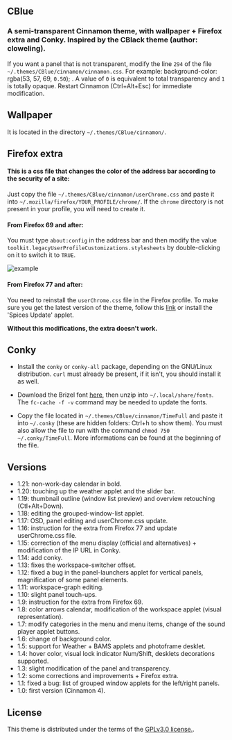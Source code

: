## CBlue

### A semi-transparent Cinnamon theme, with wallpaper + Firefox extra and Conky. Inspired by the CBlack theme (author: cloweling).
If you want a panel that is not transparent, modify the line `294` of the file `~/.themes/CBlue/cinnamon/cinnamon.css`.
For example: background-color: rgba(53, 57, 69, `0.50`); . A value of `0` is equivalent to total transparency and `1` is totally opaque. Restart Cinnamon (Ctrl+Alt+Esc) for immediate modification.


## Wallpaper

It is located in the directory `~/.themes/CBlue/cinnamon/`.


## Firefox extra

#### This is a css file that changes the color of the address bar according to the security of a site:
Just copy the file `~/.themes/CBlue/cinnamon/userChrome.css` and paste it into `~/.mozilla/firefox/YOUR_PROFILE/chrome/`. If the `chrome` directory is not present in your profile, you will need to create it.

#### From Firefox 69 and after:
You must type `about:config` in the address bar and then modify the value `toolkit.legacyUserProfileCustomizations.stylesheets` by double-clicking on it to switch it to `TRUE`.

![example](https://i.ibb.co/WtC5R3G/extra.png)

#### From Firefox 77 and after:
You need to reinstall the `userChrome.css` file in the Firefox profile. To make sure you get the latest version of the theme, follow this [link](https://cinnamon-spices.linuxmint.com/files/themes/CBlue.zip?) or install the 'Spices Update' applet.

**Without this modifications, the extra doesn't work.**


## Conky

* Install the `conky` or `conky-all` package, depending on the GNU/Linux distribution. `curl` must already be present, if it isn't, you should install it as well.

* Download the Brizel font [here](https://dl.dafont.com/dl/?f=brizel), then unzip into `~/.local/share/fonts`. The `fc-cache -f -v` command may be needed to update the fonts.

* Copy the file located in `~/.themes/CBlue/cinnamon/TimeFull` and paste it into `~/.conky` (these are hidden folders: Ctrl+h to show them). You must also allow the file to run with the command `chmod 750 ~/.conky/TimeFull`. More informations can be found at the beginning of the file.


## Versions

* 1.21: non-work-day calendar in bold.
* 1.20: touching up the weather applet and the slider bar.
* 1.19: thumbnail outline (window list preview) and overview retouching (Ctl+Alt+Down).
* 1.18: editing the grouped-window-list applet.
* 1.17: OSD, panel editing and userChrome.css update.
* 1.16: instruction for the extra from Firefox 77 and update userChrome.css file.
* 1.15: correction of the menu display (official and alternatives) + modification of the IP URL in Conky.
* 1.14: add conky.
* 1.13: fixes the workspace-switcher offset.
* 1.12: fixed a bug in the panel-launchers applet for vertical panels, magnification of some panel elements.
* 1.11: workspace-graph editing.
* 1.10: slight panel touch-ups.
* 1.9: instruction for the extra from Firefox 69.
* 1.8: color arrows calendar, modification of the workspace applet (visual representation).
* 1.7: modify categories in the menu and menu items, change of the sound player applet buttons.
* 1.6: change of background color.
* 1.5: support for Weather + BAMS applets and photoframe desklet.
* 1.4: hover color, visual lock indicator Num/Shift, desklets decorations supported.
* 1.3: slight modification of the panel and transparency.
* 1.2: some corrections and improvements + Firefox extra.
* 1.1: fixed a bug: list of grouped window applets for the left/right panels.
* 1.0: first version (Cinnamon 4).


## License

This theme is distributed under the terms of the [GPLv3.0 license.](https://raw.githubusercontent.com/linuxmint/cinnamon-spices-themes/master/CBlue/LICENCE).
